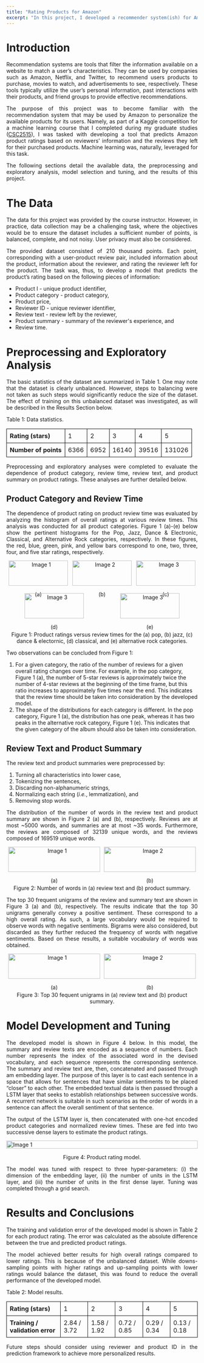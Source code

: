 ```yaml
---
title: "Rating Products for Amazon"
excerpt: "In this project, I developed a recommender system(ish) for Amazon."
---
```

<style>
	table {
	  width: 100%; /* Adjust the width as needed */
	  border-collapse: collapse; /* Optional: Borders collapse into one border */
	}
	th, td {
	  border: 1px solid black; /* Optional: Border styling for cells */
	  padding: 8px; /* Optional: Padding for cells */
	  text-align: left; /* Optional: Align text within cells */
	}
	
	p {
	  text-align: justify;
	}
</style>
# Introduction
Recommendation systems are tools that filter the information available on a website to match a user’s characteristics. They can be used by companies such as Amazon, Netflix, and Twitter, to recommend users products to purchase, movies to watch, and advertisements to see, respectively.  These tools typically utilize the user’s personal information, past interactions with their products, and friend groups to provide effective recommendations. 

The purpose of this project was to become familiar with the recommendation system that may be used by Amazon to personalize the available products for its users. Namely, as part of a Kaggle competition for a machine learning course that I completed during my graduate studies (<a href="https://www.cs.toronto.edu/~huang/courses/csc2515_2020f/" target="_blank">CSC2515</a>), I was tasked with developing a tool that predicts Amazon product ratings based on reviewers’ information and the reviews they left for their purchased products.  Machine learning was, naturally, leveraged for this task.

The following sections detail the available data, the preprocessing and exploratory analysis, model selection and tuning, and the results of this project.

# The Data
The data for this project was provided by the course instructor. However, in practice, data collection may be a challenging task, where the objectives would be to ensure the dataset includes a sufficient number of points, is balanced, complete, and not noisy. User privacy must also be considered. 

The provided dataset consisted of 210 thousand points. Each point, corresponding with a user-product review pair, included information about the product, information about the reviewer, and rating the reviewer left for the product. The task was, thus, to develop a model that predicts the product’s rating based on the following pieces of information: 
-	Product I - unique product identifier, 
-	Product category - product category, 
-	Product price,
-	Reviewer ID - unique reviewer identifier,
-	Review text - review left by the reviewer,
-	Product summary - summary of the reviewer's experience, and
-	Review time.

# Preprocessing and Exploratory Analysis
The basic statistics of the dataset are summarized in Table 1. One may note that the dataset is clearly unbalanced. However, steps to balancing were not taken as such steps would significantly reduce the size of the dataset. The effect of training on this unbalanced dataset was investigated, as will be described in the Results Section below.

<p style="text-align: left;"> Table 1: Data statistics. </p>
<table>
	<tr>
		<th> Rating (stars) </th>
		<td> 1 </td>
		<td> 2 </td>
		<td> 3 </td>
		<td> 4 </td>
		<td> 5 </td>
	</tr>
	<tr>
		<th> Number of points </th>
		<td> 6366 </td>
		<td> 6952 </td>
		<td> 16140 </td>
		<td> 39516 </td>
		<td> 131026 </td>
	</tr>
</table>

Preprocessing and exploratory analyses were completed to evaluate the dependence of product category, review time, review text, and product summary on product ratings. These analyses are further detailed below.

## Product Category and Review Time
The dependence of product rating on product review time was evaluated by analyzing the histogram of overall ratings at various review times. This analysis was conducted for all product categories. Figure 1 (a)-(e) below show the pertinent histograms for the Pop, Jazz, Dance & Electronic, Classical, and Alternative Rock categories, respectively. In these figures, the red, blue, green, pink, and yellow bars correspond to one, two, three, four, and five star ratings, respectively. 

<div style="display: flex; flex-wrap: wrap; justify-content: space-around;">
  <div style="flex: 0 1 calc(33% - 10px); margin-bottom: 20px; text-align: center;">
    <img src="{{ site.baseurl }}/assets/images/amazon_recommendation/pop.png" alt="Image 1" style="width: 100%;">
    <p style="text-align: center;">(a)</p>
  </div>
  
  <div style="flex: 0 1 calc(33% - 10px); margin-bottom: 20px; text-align: center;">
    <img src="{{ site.baseurl }}/assets/images/amazon_recommendation/Jazz.png" alt="Image 2" style="width: 100%;">
    <p style="text-align: center;">(b)</p>
  </div>

  <div style="flex: 0 1 calc(33% - 10px); margin-bottom: 20px; text-align: center;">
    <img src="{{ site.baseurl }}/assets/images/amazon_recommendation/dance_electron.png" alt="Image 3" style="width: 100%;">
    <p style="text-align: center;">(c)</p>
  </div>
  
  <div style="flex: 0 1 calc(33% - 10px); margin-bottom: 20px; text-align: center;">
    <img src="{{ site.baseurl }}/assets/images/amazon_recommendation/classical.png" alt="Image 3" style="width: 100%;">
    <p style="text-align: center;">(d)</p>
  </div>
  
  <div style="flex: 0 1 calc(33% - 10px); margin-bottom: 20px; text-align: center;">
    <img src="{{ site.baseurl }}/assets/images/amazon_recommendation/alt_rock.png" alt="Image 3" style="width: 100%;">
    <p style="text-align: center;">(e)</p>
  </div>
</div>
<p style="text-align: center;"> Figure 1: Product ratings versus review times for the (a) pop, (b) jazz, (c) dance & electornic, (d) classical, and (e) alternative rock categories.</p>

Two observations can be concluded from Figure 1:
1. For a given category, the ratio of the number of reviews for a given overall rating changes over time. For example, in the pop category, Figure 1 (a), the number of 5-star reviews is approximately twice the number of 4-star reviews at the beginning of the time frame, but this ratio increases to approximately five times near the end. This indicates that the review time should be taken into consideration by the developed model.
2. The shape of the distributions for each category is different. In the pop category, Figure 1 (a), the distribution has one peak, whereas it has two peaks in the alternative rock category, Figure 1 (e). This indicates that the given category of the album should also be taken into consideration.

## Review Text and Product Summary
The review text and product summaries were preprocessed by:
1. Turning all characteristics into lower case, 
2. Tokenizing the sentences, 
3. Discarding non-alphanumeric strings, 
4. Normalizing each string (*i.e.*, lemmatization), and 
5. Removing stop words. 

The distribution of the number of words in the review text and product summary are shown in Figure 2 (a) and (b), respectively. Reviews are at most ~5000 words, and summaries are at most ~35 words. Furthermore, the reviews are composed of 32139 unique words, and the reviews composed of 169519 unique words. 

<div style="display: flex; flex-wrap: wrap; justify-content: space-around;">
  <div style="flex: 0 1 calc(50% - 10px); margin-bottom: 20px; text-align: center;">
    <img src="{{ site.baseurl }}/assets/images/amazon_recommendation/review_length.png" alt="Image 1" style="width: 100%;">
    <p style="text-align: center;">(a)</p>
  </div>
  
  <div style="flex: 0 1 calc(50% - 10px); margin-bottom: 20px; text-align: center;">
    <img src="{{ site.baseurl }}/assets/images/amazon_recommendation/summary_length.png" alt="Image 2" style="width: 100%;">
    <p style="text-align: center;">(b)</p>
  </div>
</div>
<p style="text-align: center;"> Figure 2: Number of words in (a) review text and (b) product summary.</p>

The top 30 frequent unigrams of the review and summary text are shown in Figure 3 (a) and (b), respectively. The results indicate that the top 30 unigrams generally convey a positive sentiment. These correspond to a high overall rating. As such, a large vocabulary would be required to observe words with negative sentiments. Bigrams were also considered, but discarded as they further reduced the frequency of words with negative sentiments. Based on these results, a suitable vocabulary of words was obtained.

<div style="display: flex; flex-wrap: wrap; justify-content: space-around;">
  <div style="flex: 0 1 calc(50% - 10px); margin-bottom: 20px; text-align: center;">
    <img src="{{ site.baseurl }}/assets/images/amazon_recommendation/review_word_dist.png" alt="Image 1" style="width: 100%;">
    <p style="text-align: center;">(a)</p>
  </div>
  
  <div style="flex: 0 1 calc(50% - 10px); margin-bottom: 20px; text-align: center;">
    <img src="{{ site.baseurl }}/assets/images/amazon_recommendation/summary_word_dist_unigram.png" alt="Image 2" style="width: 100%;">
    <p style="text-align: center;">(b)</p>
  </div>
</div>
<p style="text-align: center;"> Figure 3: Top 30 fequent unigrams in (a) review text and (b) product summary.</p>

# Model Development and Tuning
The developed model is shown in Figure 4 below.  In this model, the summary and review texts are encoded as a sequence of numbers. Each number represents the index of the associated word in the devised vocabulary, and each sequence represents the corresponding sentence.  The summary and review text are, then, concatenated and passed through am embedding layer. The purpose of this layer is to cast each sentence in a space that allows for sentences that have similar sentiments to be placed “closer” to each other.  The embedded textual data is then passed through a LSTM layer that seeks to establish relationships between successive words. A recurrent network is suitable in such scenarios as the order of words in a sentence can affect the overall sentiment of that sentence. 

The output of the LSTM layer is, then concatenated with one-hot encoded product categories and normalized review times. These are fed into two successive dense layers to estimate the product ratings.
<div style="display: flex; flex-wrap: wrap; justify-content: space-around;">
<img src="{{ site.baseurl }}/assets/images/amazon_recommendation/amazon_comp_model.png" alt="Image 1" style="width: 100%; align: middle;" >
</div>
<p style="text-align: center;">Figure 4: Product rating model.</p>

The model was tuned with respect to three hyper-parameters: (i) the dimension of the embedding layer, (ii) the number of units in the LSTM layer, and (iii) the number of units in the first dense layer. Tuning was completed through a grid search.

# Results and Conclusions
The training and validation error of the developed model is shown in Table 2 for each product rating. The error was calculated as the absolute difference between the true and predicted product ratings. 

The model achieved better results for high overall ratings compared to lower ratings. This is because of the unbalanced dataset. While downs-sampling points with higher ratings and up-sampling points with lower ratings would balance the dataset, this was found to reduce the overall performance of the developed model.


<p style="text-align: left;"> Table 2: Model results. </p>
<table>
	<tr>
		<th> Rating (stars) </th>
		<td> 1 </td>
		<td> 2 </td>
		<td> 3 </td>
		<td> 4 </td>
		<td> 5 </td>
	</tr>
	<tr>
		<th> Training / validation error </th>
		<td> 2.84 / 3.72 </td>
		<td> 1.58 / 1.92 </td>
		<td> 0.72 / 0.85 </td>
		<td> 0.29 / 0.34 </td>
		<td> 0.13 / 0.18 </td>
	</tr>
</table>


Future steps should consider using reviewer and product ID in the prediction framework to achieve more personalized results. 

